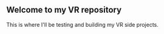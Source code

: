 ## Welcome to my VR repository

This is where I'll be testing and building my VR side projects.







